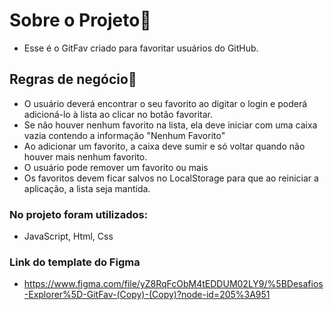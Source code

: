 # Sobre o Projeto📜
- Esse é o GitFav criado para favoritar usuários do GitHub.

## Regras de negócio📒
- O usuário deverá encontrar o seu favorito ao digitar o login e poderá adicioná-lo à lista ao clicar no botão favoritar.
- Se não houver nenhum favorito na lista, ela deve iniciar com uma caixa vazia contendo a informação "Nenhum Favorito"
- Ao adicionar um favorito, a caixa deve sumir e só voltar quando não houver mais nenhum favorito.
- O usuário pode remover um favorito ou mais
- Os favoritos devem ficar salvos no LocalStorage para que ao reiniciar a aplicação, a lista seja mantida.

### No projeto foram utilizados:
- JavaScript, Html, Css

### Link do template do Figma
- https://www.figma.com/file/yZ8RqFcObM4tEDDUM02LY9/%5BDesafios-Explorer%5D-GitFav-(Copy)-(Copy)?node-id=205%3A951